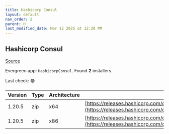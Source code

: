 ```yaml
---
title: Hashicorp Consul
layout: default
nav_order: 2
parent: H
last_modified_date: Mar 12 2025 at 12:20 PM
---
```


## Hashicorp Consul

[Source](https://www.consul.io/)

Evergreen app: `HashicorpConsul`. Found **2** installers.

Last check: 🟢

| Version | Type | Architecture | URI                                                                                                                                                          |
| ------- | ---- | ------------ | ------------------------------------------------------------------------------------------------------------------------------------------------------------ |
| 1.20.5  | zip  | x64          | [https://releases.hashicorp.com/consul/1.20.5/consul_1.20.5_windows_amd64.zip](https://releases.hashicorp.com/consul/1.20.5/consul_1.20.5_windows_amd64.zip) |
| 1.20.5  | zip  | x86          | [https://releases.hashicorp.com/consul/1.20.5/consul_1.20.5_windows_386.zip](https://releases.hashicorp.com/consul/1.20.5/consul_1.20.5_windows_386.zip)     |
